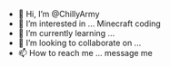- 👋 Hi, I’m @ChillyArmy
- 👀 I’m interested in ... Minecraft coding
- 🌱 I’m currently learning ...
- 💞️ I’m looking to collaborate on ...
- 📫 How to reach me ... message me 

<!---
ChillyArmy/ChillyArmy is a ✨ special ✨ repository because its `README.md` (this file) appears on your GitHub profile.
You can click the Preview link to take a look at your changes.
--->
